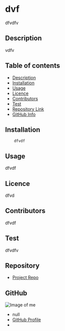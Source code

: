 
# **dvf**
dfvdfv
## Description 
vdfv
## Table of contents
- [Description](#Description)
- [Installation](#Installation)
- [Usage](#Usage)
- [Licence](#Licence)
- [Contributors](#Contributors)
- [Test](#Test)
- [Repository Link](#Repository)
- [GitHub Info](#GitHub) 
## Installation
        dfvdf
## Usage
dfvdf
## Licence
dfvd
## Contributors
dfvdf
## Test
dfvdfv
## Repository
- [Project Repo](dfvdfv)
## GitHub
![Image of me](https://avatars1.githubusercontent.com/u/4964044?v=4)
- null
- [GitHub Profile](https://github.com/dfvdfv)
- <null>
